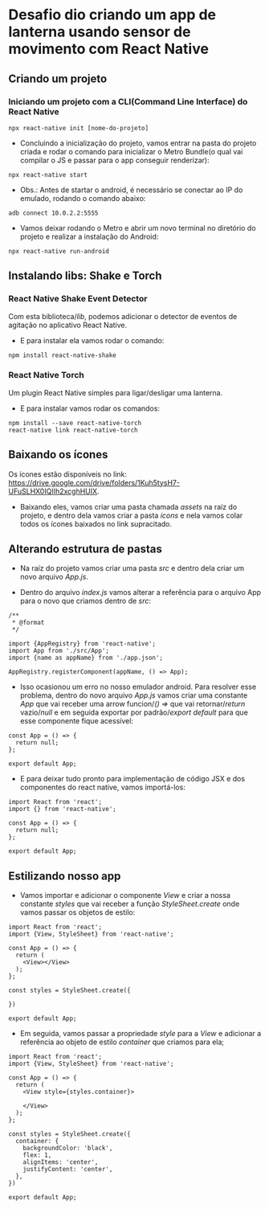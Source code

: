 # Desafio dio criando um app de lanterna usando sensor de movimento com React Native

## Criando um projeto 

### Iniciando um projeto com a CLI(Command Line Interface) do React Native

```
npx react-native init [nome-do-projeto]
```

- Concluindo a inicialização do projeto, vamos entrar na pasta do projeto criada e rodar o comando para inicializar o Metro Bundle(o qual vai compilar o JS e passar para o app conseguir renderizar):

```
npx react-native start
```

- Obs.: Antes de startar o android, é necessário se conectar ao IP do emulado, rodando o comando abaixo:

```
adb connect 10.0.2.2:5555
```

- Vamos deixar rodando o Metro e abrir um novo terminal no diretório do projeto e realizar a instalação do Android:

```
npx react-native run-android
```

## Instalando libs: Shake e Torch

### React Native Shake Event Detector

Com esta biblioteca/_lib_, podemos adicionar o detector de eventos de agitação no aplicativo React Native. 

- E para instalar ela vamos rodar o comando:

```
npm install react-native-shake
```

### React Native Torch

Um plugin React Native simples para ligar/desligar uma lanterna.

- E para instalar vamos rodar os comandos:

``` 
npm install --save react-native-torch
react-native link react-native-torch
```

## Baixando os ícones

Os ícones estão disponíveis no link: https://drive.google.com/drive/folders/1Kuh5tysH7-UFuSLHX0IQIIh2xcghHUIX.

- Baixando eles, vamos criar uma pasta chamada _assets_ na raíz do projeto, e dentro dela vamos criar a pasta _icons_ e nela vamos colar todos os ícones baixados no link supracitado.

## Alterando estrutura de pastas

- Na raíz do projeto vamos criar uma pasta _src_ e dentro dela criar um novo arquivo _App.js_.

- Dentro do arquivo _index.js_ vamos alterar a referência para o arquivo App para o novo que criamos dentro de _src_:

``` JS
/**
 * @format
 */

import {AppRegistry} from 'react-native';
import App from './src/App';
import {name as appName} from './app.json';

AppRegistry.registerComponent(appName, () => App);
```

- Isso ocasionou um erro no nosso emulador android. Para resolver esse problema, dentro do novo arquivo _App.js_ vamos criar uma constante _App_ que vai receber uma arrow funcion/_() =>_ que vai retornar/_return_ vazio/_null_ e em seguida exportar por padrão/_export default_ para que esse componente fique acessível:

``` JS
const App = () => {
  return null;
};

export default App;
```

- E para deixar tudo pronto para implementação de código JSX e dos componentes do react native, vamos importá-los:

``` JS
import React from 'react';
import {} from 'react-native';

const App = () => {
  return null;
};

export default App;
```

## Estilizando nosso app

- Vamos importar e adicionar o componente _View_ e criar a nossa constante _styles_ que vai receber a função _StyleSheet.create_ onde vamos passar os objetos de estilo:

``` JSX
import React from 'react';
import {View, StyleSheet} from 'react-native';

const App = () => {
  return (
    <View></View>
  );
};

const styles = StyleSheet.create({
  
})

export default App;
```

- Em seguida, vamos passar a propriedade _style_ para a _View_ e adicionar a referência ao objeto de estilo _container_ que criamos para ela;

``` JSX
import React from 'react';
import {View, StyleSheet} from 'react-native';

const App = () => {
  return (
    <View style={styles.container}>

    </View>
  );
};

const styles = StyleSheet.create({
  container: {
    backgroundColor: 'black',
    flex: 1,
    alignItems: 'center',
    justifyContent: 'center',
  },
})

export default App;
```